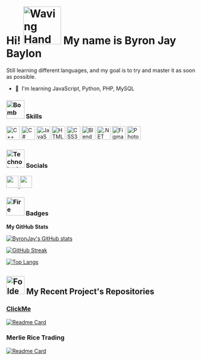 Hi! <img src="https://raw.githubusercontent.com/Tarikul-Islam-Anik/Animated-Fluent-Emojis/master/Emojis/Hand%20gestures/Waving%20Hand%20Medium-Light%20Skin%20Tone.png" alt="Waving Hand Medium-Light Skin Tone" width="100" height="100" /> My name is Byron Jay Baylon
===================================================================================================================================

Still learning different languages, and my goal is to try and master it as soon as possible.

* 🧠  I'm learning JavaScript, Python, PHP, MySQL

### <img src="https://raw.githubusercontent.com/Tarikul-Islam-Anik/Animated-Fluent-Emojis/master/Emojis/Smilies/Bomb.png" alt="Bomb" width="48" height="48" /> Skills


<p align="left">
<a href="https://docs.microsoft.com/en-us/cpp/?view=msvc-170" target="_blank" rel="noreferrer"><img src="https://raw.githubusercontent.com/danielcranney/readme-generator/main/public/icons/skills/cplusplus-colored.svg" width="36" height="36" alt="C++" /></a>
<a href="https://docs.microsoft.com/en-us/dotnet/csharp/" target="_blank" rel="noreferrer"><img src="https://raw.githubusercontent.com/danielcranney/readme-generator/main/public/icons/skills/csharp-colored.svg" width="36" height="36" alt="C#" /></a>
<a href="https://developer.mozilla.org/en-US/docs/Web/JavaScript" target="_blank" rel="noreferrer"><img src="https://raw.githubusercontent.com/danielcranney/readme-generator/main/public/icons/skills/javascript-colored.svg" width="36" height="36" alt="JavaScript" /></a>
<a href="https://developer.mozilla.org/en-US/docs/Glossary/HTML5" target="_blank" rel="noreferrer"><img src="https://raw.githubusercontent.com/danielcranney/readme-generator/main/public/icons/skills/html5-colored.svg" width="36" height="36" alt="HTML5" /></a>
<a href="https://www.w3.org/TR/CSS/#css" target="_blank" rel="noreferrer"><img src="https://raw.githubusercontent.com/danielcranney/readme-generator/main/public/icons/skills/css3-colored.svg" width="36" height="36" alt="CSS3" /></a>
<a href="https://www.blender.org/" target="_blank" rel="noreferrer"><img src="https://raw.githubusercontent.com/danielcranney/readme-generator/main/public/icons/skills/blender-colored.svg" width="36" height="36" alt="Blender" /></a>
<a href="https://dotnet.microsoft.com/en-us/" target="_blank" rel="noreferrer"><img src="https://raw.githubusercontent.com/danielcranney/readme-generator/main/public/icons/skills/dot-net-colored.svg" width="36" height="36" alt=".NET" /></a>
<a href="https://www.figma.com/" target="_blank" rel="noreferrer"><img src="https://raw.githubusercontent.com/danielcranney/readme-generator/main/public/icons/skills/figma-colored.svg" width="36" height="36" alt="Figma" /></a>
<a href="https://www.adobe.com/uk/products/photoshop.html" target="_blank" rel="noreferrer"><img src="https://raw.githubusercontent.com/danielcranney/readme-generator/main/public/icons/skills/photoshop-colored.svg" width="36" height="36" alt="Photoshop" /></a>
</p>


### <img src="https://raw.githubusercontent.com/Tarikul-Islam-Anik/Animated-Fluent-Emojis/master/Emojis/People%20with%20professions/Technologist%20Medium%20Skin%20Tone.png" alt="Technologist Medium Skin Tone" width="48" height="48" /> Socials

<p align="left">
<a href="https://www.github.com/HimeeHimeee" target="_blank" rel="noreferrer"> <picture> <source media="(prefers-color-scheme: dark)" srcset="https://raw.githubusercontent.com/danielcranney/readme-generator/main/public/icons/socials/github-dark.svg" /> <source media="(prefers-color-scheme: light)" srcset="https://raw.githubusercontent.com/danielcranney/readme-generator/main/public/icons/socials/github.svg" /> <img src="https://raw.githubusercontent.com/danielcranney/readme-generator/main/public/icons/socials/github.svg" width="32" height="32" /> </picture> </a>
<a href="https://www.youtube.com/@miggyyyy4" target="_blank" rel="noreferrer"> <picture> <source media="(prefers-color-scheme: dark)" srcset="https://raw.githubusercontent.com/danielcranney/readme-generator/main/public/icons/socials/youtube.svg" /> <source media="(prefers-color-scheme: light)" srcset="https://raw.githubusercontent.com/danielcranney/readme-generator/main/public/icons/socials/youtube.svg" /> <img src="https://raw.githubusercontent.com/danielcranney/readme-generator/main/public/icons/socials/youtube.svg" width="32" height="32" /> </picture> </a>
</p>

### <img src="https://raw.githubusercontent.com/Tarikul-Islam-Anik/Animated-Fluent-Emojis/master/Emojis/Travel%20and%20places/Fire.png" alt="Fire" width="48" height="48" /> Badges

<b>My GitHub Stats</b>

<a href="http://www.github.com/ByronJayBaylon"><img src="https://github-readme-stats.vercel.app/api?username=ByronJayBaylon&show_icons=true&title_color=f8f9fa&text_color=e0e0e0&icon_color=ff6b6b&bg_color=90,000000,B41C1C&border_color=FF0000&border_radius=10" alt="ByronJay's GitHub stats" /></a>

[![GitHub Streak](https://streak-stats.demolab.com?user=ByronJayBaylon&border_radius=10&background=90%2C000000%2CB41C1C&stroke=EBEBEB&border=FF0000&ring=810000&fire=EB0000&currStreakNum=EBAD30&sideNums=EBAD4F&currStreakLabel=EBEBEB&sideLabels=EBEBEB&dates=EBEBEB&excludeDaysLabel=EBEBEB)](https://git.io/streak-stats)

[![Top Langs](https://github-readme-stats.vercel.app/api/top-langs/?username=ByronJayBaylon&bg_color=90,000000,b41c1c&border_color=FF0000&title_color=f8f9fa&text_color=e0e0e0&&border_radius=10&layout=compact)](https://github.com/ByronJayBaylon/)


## <img src="https://raw.githubusercontent.com/Tarikul-Islam-Anik/Animated-Fluent-Emojis/master/Emojis/Hand%20gestures/Folded%20Hands.png" alt="Folded Hands" width="48" height="48" /> My Recent Project's Repositories

### [ClickMe](https://byronjaybaylon.github.io/ClickMe/)
[![Readme Card](https://github-readme-stats.vercel.app/api/pin/?username=ByronJayBaylon&repo=ClickMe&bg_color=90,000000,b41c1c&title_color=416DE1&text_color=e0e0e0&border_radius=10&border_color=ff0000&show_owner=true)](https://github.com/ByronJayBaylon/ClickMe)

### Merlie Rice Trading
[![Readme Card](https://github-readme-stats.vercel.app/api/pin/?username=ByronJayBaylon&repo=PrimeSync_IMS&bg_color=90,000000,b41c1c&title_color=416DE1&text_color=e0e0e0&border_radius=10&border_color=ff0000&show_owner=true)](https://github.com/ByronJayBaylon/PrimeSync_IMS.git)
